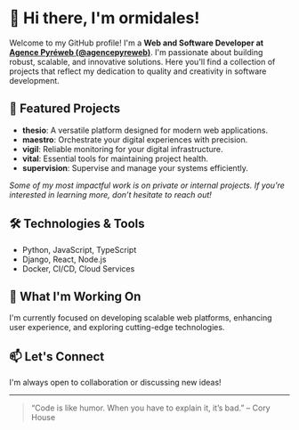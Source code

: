 # 👋 Hi there, I'm ormidales!

Welcome to my GitHub profile!
I'm a **Web and Software Developer at  [Agence Pyréweb (@agencepyreweb)](https://github.com/agencepyreweb)**.
I'm passionate about building robust, scalable, and innovative solutions. Here you'll find a collection of projects that reflect my dedication to quality and creativity in software development.

## 🚀 Featured Projects

- **thesio**: A versatile platform designed for modern web applications.
- **maestro**: Orchestrate your digital experiences with precision.
- **vigil**: Reliable monitoring for your digital infrastructure.
- **vital**: Essential tools for maintaining project health.
- **supervision**: Supervise and manage your systems efficiently.

*Some of my most impactful work is on private or internal projects. If you’re interested in learning more, don’t hesitate to reach out!*

## 🛠️ Technologies & Tools

- Python, JavaScript, TypeScript
- Django, React, Node.js
- Docker, CI/CD, Cloud Services

## 🌱 What I'm Working On

I'm currently focused on developing scalable web platforms, enhancing user experience, and exploring cutting-edge technologies.

## 📫 Let's Connect

I'm always open to collaboration or discussing new ideas!
<!-- Add your preferred contact methods or social links here -->

---

> “Code is like humor. When you have to explain it, it’s bad.” – Cory House
